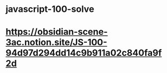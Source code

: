 # javascript-100-solve
# https://obsidian-scene-3ac.notion.site/JS-100-94d97d294dd14c9b911a02c840fa9f2d
